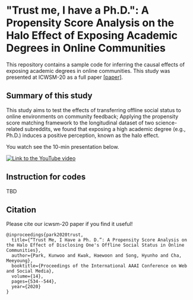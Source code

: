 # "Trust me, I have a Ph.D.": A Propensity Score Analysis on the Halo Effect of Exposing Academic Degrees in Online Communities

This repository contains a sample code for inferring the causal effects of exposing academic degrees in online communities. This study was presented at ICWSM-20 as a full paper [[paper]](https://www.aaai.org/ojs/index.php/ICWSM/article/view/7321/7175).

 

## Summary of this study

This study aims to test the effects of transferring offline social status to online environments on community feedback; Applying the propensity score matching framework to the longitudinal dataset of two science-related subreddits, we found that exposing a high academic degree (e.g., Ph.D.) induces a positive perception, known as the halo effect. 

You watch see the 10-min presentation below.

[![Link to the YouTube video](https://img.youtube.com/vi/r_AILaJb3z0/0.jpg)](https://www.youtube.com/watch?v=r_AILaJb3z0)


## Instruction for codes

TBD


## Citation

Please cite our icwsm-20 paper if you find it useful!
```
@inproceedings{park2020trust,
  title={“Trust Me, I Have a Ph. D.”: A Propensity Score Analysis on the Halo Effect of Disclosing One's Offline Social Status in Online Communities},
  author={Park, Kunwoo and Kwak, Haewoon and Song, Hyunho and Cha, Meeyoung},
  booktitle={Proceedings of the International AAAI Conference on Web and Social Media},
  volume={14},
  pages={534--544},
  year={2020}
}
```

